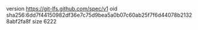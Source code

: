 version https://git-lfs.github.com/spec/v1
oid sha256:6dd7f44150982df36e7c75d9bea5a0b07c60ab25f7f6d44078b21328abf2fa8f
size 6222
